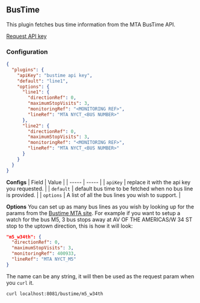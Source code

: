 ## BusTime

This plugin fetches bus time information from the MTA BusTime API.

[Request API key](http://bustime.mta.info/wiki/Developers/Index)

### Configuration

```json
{
  "plugins": {
    "apiKey": "bustime api key",
    "default": "line1",
    "options": {
      "line1": {
        "directionRef": 0,
        "maximumStopVisits": 3,
        "monitoringRef": "<MONITORING REF>",
        "lineRef": "MTA NYCT_<BUS NUMBER>"
      },
      "line2": {
        "directionRef": 0,
        "maximumStopVisits": 3,
        "monitoringRef": "<MONITORING REF>",
        "lineRef": "MTA NYCT_<BUS NUMBER>"
      }
    }
  }
}
```

**Configs**
| Field | Value |
| ----- | ----- |
| `apiKey` | replace it with the api key you requested. |
| `default` | default bus time to be fetched when no bus line is provided. |
| `options` | A list of all the bus lines you wish to support. |

**Options**
You can set up as many bus lines as you wish by looking up for the params from the [Bustime MTA site](http://bustime.mta.info/#M5). For example if you want to setup a watch for the bus M5, 3 bus stops away at AV OF THE AMERICAS/W 34 ST stop to the uptown direction, this is how it will look:

```json
"m5_w34th": {
  "directionRef": 0,
  "maximumStopVisits": 3,
  "monitoringRef": 400933,
  "lineRef": "MTA NYCT_M5"
}
```

The name can be any string, it will then be used as the request param when you `curl` it.

```
curl localhost:8081/bustime/m5_w34th
```
